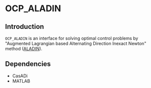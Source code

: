 # OCP_ALADIN

## Introduction

`OCP_ALADIN` is an interface for solving optimal control problems by
"Augmented Lagrangian based Alternating Direction Inexact Newton" method
([ALADIN](http://sist.shanghaitech.edu.cn/faculty/boris/ALADIN.html)).

## Dependencies

* CasADi
* MATLAB